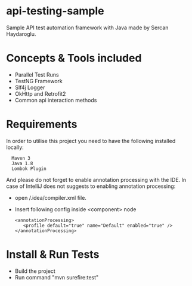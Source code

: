 # api-testing-sample
Sample API test automation framework with Java made by Sercan Haydaroglu.

# Concepts & Tools included
- Parallel Test Runs 
- TestNG Framework
- Slf4j Logger
- OkHttp and Retrofit2
- Common api interaction methods

# Requirements
In order to utilise this project you need to have the following installed locally:
  
      Maven 3
      Java 1.8
      Lombok Plugin
 
And please do not forget to enable annotation processing with the IDE.
In case of IntelliJ does not suggests to enabling annotation processing: 
 - open /.idea/compiler.xml file.
 - Insert following config inside \<component\> node
    
    ```    
   <annotationProcessing>
       <profile default="true" name="Default" enabled="true" />
   </annotationProcessing>
   ```
 

# Install & Run Tests

- Build the project
- Run command 
        "mvn surefire:test"